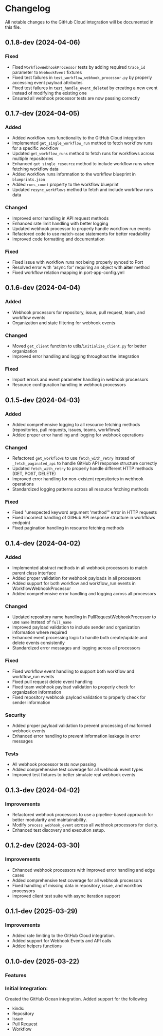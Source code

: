 # Changelog

All notable changes to the GitHub Cloud integration will be documented in this file.

## 0.1.8-dev (2024-04-06)

### Fixed
- Fixed `WorkflowWebhookProcessor` tests by adding required `trace_id` parameter to `WebhookEvent` fixtures
- Fixed test failures in `test_workflow_webhook_processor.py` by properly accessing event payload attributes
- Fixed test failures in `test_handle_event_deleted` by creating a new event instead of modifying the existing one
- Ensured all webhook processor tests are now passing correctly

## 0.1.7-dev (2024-04-05)

### Added
- Added workflow runs functionality to the GitHub Cloud integration
- Implemented `get_single_workflow_run` method to fetch workflow runs for a specific workflow
- Updated `get_workflow_runs` method to fetch runs for workflows across multiple repositories
- Enhanced `get_single_resource` method to include workflow runs when fetching workflow data
- Added workflow runs information to the workflow blueprint in `blueprints.json`
- Added `runs_count` property to the workflow blueprint
- Updated `resync_workflows` method to fetch and include workflow runs data

### Changed
- Improved error handling in API request methods
- Enhanced rate limit handling with better logging
- Updated webhook processor to properly handle workflow run events
- Refactored code to use match-case statements for better readability
- Improved code formatting and documentation

### Fixed
- Fixed issue with workflow runs not being properly synced to Port
- Resolved error with 'async for' requiring an object with __aiter__ method
- Fixed workflow relation mapping in port-app-config.yml 

## 0.1.6-dev (2024-04-04)

### Added
- Webhook processors for repository, issue, pull request, team, and workflow events
- Organization and state filtering for webhook events

### Changed
- Moved `get_client` function to utils/`initialize_client.py` for better organization
- Improved error handling and logging throughout the integration

### Fixed
- Import errors and event parameter handling in webhook processors
- Resource configuration handling in webhook processors

## 0.1.5-dev (2024-04-03)

### Added
- Added comprehensive logging to all resource fetching methods (repositories, pull requests, issues, teams, workflows)
- Added proper error handling and logging for webhook operations

### Changed
- Refactored `get_workflows` to use `fetch_with_retry` instead of `_fetch_paginated_api` to handle GitHub API response structure correctly
- Updated `fetch_with_retry` to properly handle different HTTP methods (GET, POST, DELETE)
- Improved error handling for non-existent repositories in webhook operations
- Standardized logging patterns across all resource fetching methods

### Fixed
- Fixed "unexpected keyword argument 'method'" error in HTTP requests
- Fixed incorrect handling of GitHub API response structure in workflows endpoint
- Fixed pagination handling in resource fetching methods

## 0.1.4-dev (2024-04-02)

### Added
- Implemented abstract methods in all webhook processors to match parent class interface
- Added proper validation for webhook payloads in all processors
- Added support for both workflow and workflow_run events in WorkflowWebhookProcessor
- Added comprehensive error handling and logging across all processors

### Changed
- Updated repository name handling in PullRequestWebhookProcessor to use `name` instead of `full_name`
- Improved payload validation to include sender and organization information where required
- Enhanced event processing logic to handle both create/update and delete events consistently
- Standardized error messages and logging across all processors

### Fixed
- Fixed workflow event handling to support both workflow and workflow_run events
- Fixed pull request delete event handling
- Fixed team webhook payload validation to properly check for organization information
- Fixed repository webhook payload validation to properly check for sender information

### Security
- Added proper payload validation to prevent processing of malformed webhook events
- Enhanced error handling to prevent information leakage in error messages

### Tests
- All webhook processor tests now passing
- Added comprehensive test coverage for all webhook event types
- Improved test fixtures to better simulate real webhook events

## 0.1.3-dev (2024-04-02)

### Improvements
- Refactored webhook processors to use a pipeline-based approach for better modularity and maintainability.
- Modify `process_webhook_event` across all webhook processors for clarity.
- Enhanced test discovery and execution setup.

## 0.1.2-dev (2024-03-30)

### Improvements
- Enhanced webhook processors with improved error handling and edge cases
- Added comprehensive test coverage for all webhook processors
- Fixed handling of missing data in repository, issue, and workflow processors
- Improved client test suite with async iteration support

## 0.1.1-dev (2025-03-29)

### Improvements
- Added rate limiting to the GitHub Cloud integration.
- Added support for Webhook Events and API calls
- Added helpers functions

## 0.1.0-dev (2025-03-22)

### Features
### Initial Integration:
Created the GitHub Ocean integration.
Added support for the following 
- kinds:
- Repository
- Issue
- Pull Request
- Workflow

